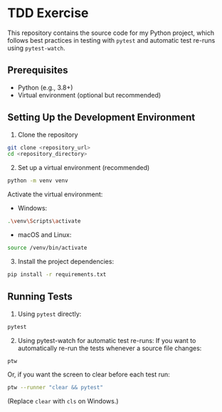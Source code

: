 # TDD Exercise

This repository contains the source code for my Python project, which follows best practices in testing with `pytest` and automatic test re-runs using `pytest-watch`.

## Prerequisites
 - Python (e.g., 3.8+)
 - Virtual environment (optional but recommended)

## Setting Up the Development Environment
1. Clone the repository
```bash
git clone <repository_url>
cd <repository_directory>
```
2. Set up a virtual environment (recommended)
```bash
python -m venv venv
```
  Activate the virtual environment:
  - Windows:
  ```bash
  .\venv\Scripts\activate
  ```
  - macOS and Linux:
  ```bash
  source /venv/bin/activate
  ```

3. Install the project dependencies:
```bash
pip install -r requirements.txt
```

## Running Tests
1. Using `pytest` directly:
```bash
pytest
```
2. Using pytest-watch for automatic test re-runs:
If you want to automatically re-run the tests whenever a source file changes:
```bash
ptw
```
Or, if you want the screen to clear before each test run:
```bash
ptw --runner "clear && pytest"
```
(Replace `clear` with `cls` on Windows.)
